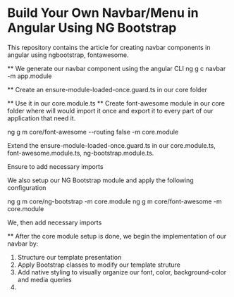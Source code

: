 # Build Your Own Navbar/Menu in Angular Using NG Bootstrap

This repository contains the article for creating navbar components in angular using ngbootstrap, fontawesome.

** We generate our navbar component using the angular CLI
ng g c navbar -m app.module


** Create an ensure-module-loaded-once.guard.ts in our core folder

** Use it in our core.module.ts
** Create font-awesome module in our core folder where will would import it once and export it to every part of our application that need it.


 ng g m core/font-awesome --routing false -m core.module


Extend the ensure-module-loaded-once.guard.ts in our core.module.ts, font-awesome.module.ts, ng-bootstrap.module.ts.

Ensure to add necessary imports

We also setup our NG Bootstrap module and apply the following configuration
 
ng g m core/ng-bootstrap -m core.module
ng g m core/font-awesome -m core.module

We, then add necessary imports

** After the core module setup is done, we begin the implementation of our navbar by:
1. Structure our template presentation
2. Apply Bootstrap classes to modify our template struture
3. Add native styling to visually organize our font, color, background-color and media queries
4. 
